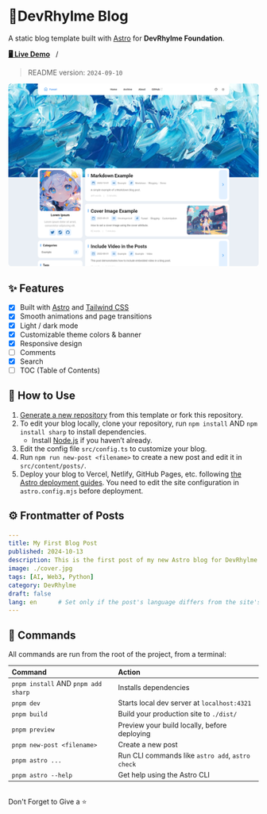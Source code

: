 # 🍥DevRhylme Blog

A static blog template built with [Astro](https://astro.build) for **DevRhylme Foundation**.

[**🖥️ Live Demo**](https://www.devrhylme.org/)&nbsp;&nbsp;&nbsp;/&nbsp;&nbsp;&nbsp;

> README version: `2024-09-10`

![Preview Image](https://raw.githubusercontent.com/saicaca/resource/main/fuwari/home.png)

## ✨ Features

- [x] Built with [Astro](https://astro.build) and [Tailwind CSS](https://tailwindcss.com)
- [x] Smooth animations and page transitions
- [x] Light / dark mode
- [x] Customizable theme colors & banner
- [x] Responsive design
- [ ] Comments
- [x] Search
- [ ] TOC (Table of Contents)

## 🚀 How to Use

1. [Generate a new repository](https://github.com/devrhylme/fuwari/generate) from this template or fork this repository.
2. To edit your blog locally, clone your repository, run `npm install` AND `npm install sharp` to install dependencies.
   - Install [Node.js](https://nodejs.org/en/download) if you haven’t already.
3. Edit the config file `src/config.ts` to customize your blog.
4. Run `npm run new-post <filename>` to create a new post and edit it in `src/content/posts/`.
5. Deploy your blog to Vercel, Netlify, GitHub Pages, etc. following [the Astro deployment guides](https://docs.astro.build/en/guides/deploy/). You need to edit the site configuration in `astro.config.mjs` before deployment.

## ⚙️ Frontmatter of Posts

```yaml
---
title: My First Blog Post
published: 2024-10-13
description: This is the first post of my new Astro blog for DevRhylme.
image: ./cover.jpg
tags: [AI, Web3, Python]
category: DevRhylme
draft: false
lang: en      # Set only if the post's language differs from the site's language in `config.ts`
---
```

## 🧞 Commands

All commands are run from the root of the project, from a terminal:

| Command                             | Action                                           |
|:------------------------------------|:-------------------------------------------------|
| `pnpm install` AND `pnpm add sharp` | Installs dependencies                            |
| `pnpm dev`                          | Starts local dev server at `localhost:4321`      |
| `pnpm build`                        | Build your production site to `./dist/`          |
| `pnpm preview`                      | Preview your build locally, before deploying     |
| `pnpm new-post <filename>`          | Create a new post                                |
| `pnpm astro ...`                    | Run CLI commands like `astro add`, `astro check` |
| `pnpm astro --help`                 | Get help using the Astro CLI                     |

<br>
Don't Forget to Give a ⭐